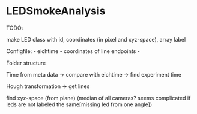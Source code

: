 # LEDSmokeAnalysis

TODO:

make LED class with id, coordinates (in pixel and xyz-space), array label 

Configfile:
	- eichtime
	- coordinates of line endpoints
	- 
	
Folder structure

Time from meta data -> compare with eichtime -> find experiment time

Hough transformation -> get lines

find xyz-space (from plane) (median of all cameras? seems complicated if leds are not labeled the same[missing led from one angle])